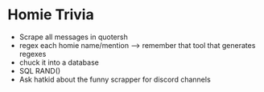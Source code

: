# Homie Trivia
- Scrape all messages in quotersh
- regex each homie name/mention --> remember that tool that generates regexes 
- chuck it into a database 
- SQL RAND()
- Ask hatkid about the funny scrapper for discord channels